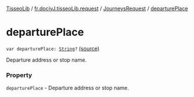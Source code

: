 [TisseoLib](../../index.md) / [fr.docjyJ.tisseoLib.request](../index.md) / [JourneysRequest](index.md) / [departurePlace](./departure-place.md)

# departurePlace

`var departurePlace: `[`String`](https://kotlinlang.org/api/latest/jvm/stdlib/kotlin/-string/index.html)`?` [(source)](https://github.com/docjyJ/TisseoLib/tree/master/src/main/kotlin/fr/docjyJ/tisseoLib/request/JourneysRequest.kt#L39)

Departure address or stop name.

### Property

`departurePlace` - Departure address or stop name.